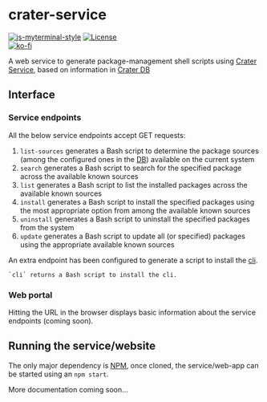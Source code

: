 # crater-service

[![js-myterminal-style](https://img.shields.io/badge/code%20style-myterminal-blue.svg)](https://www.npmjs.com/package/eslint-config-myterminal)
[![License](https://img.shields.io/github/license/crater-space/service.svg)](https://opensource.org/licenses/MIT)  
[![ko-fi](https://ko-fi.com/img/githubbutton_sm.svg)](https://ko-fi.com/Y8Y5E5GL7)

A web service to generate package-management shell scripts using [Crater Service](https://github.com/crater-space/service), based on information in [Crater DB](https://github.com/crater-space/db)

## Interface

### Service endpoints

All the below service endpoints accept GET requests:

1. `list-sources` generates a Bash script to determine the package sources (among the configured ones in the [DB](https://github.com/crater-space/db)) available on the current system
2. `search` generates a Bash script to search for the specified package across the available known sources
3. `list` generates a Bash script to list the installed packages across the available known sources
4. `install` generates a Bash script to install the specified packages using the most appropriate option from among the available known sources
5. `uninstall` generates a Bash script to uninstall the specified packages from the system
6. `update` generates a Bash script to update all (or specified) packages using the appropriate available known sources

An extra endpoint has been configured to generate a script to install the [cli](https://github.com/crater-space/cli).

    `cli` returns a Bash script to install the cli.

### Web portal

Hitting the URL in the browser displays basic information about the service endpoints (coming soon).

## Running the service/website

The only major dependency is [NPM](https://nodejs.org), once cloned, the service/web-app can be started using an `npm start`.

More documentation coming soon...
